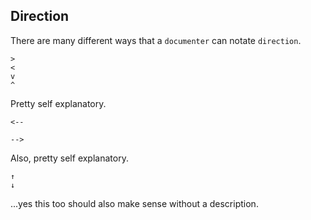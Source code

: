 ## Direction
There are many different ways that a `documenter` can notate `direction`.
```
>
<
v
^
```

Pretty self explanatory.

```
<--

-->
```

Also, pretty self explanatory.

```
↑
↓
```

...yes this too should also make sense without a description.